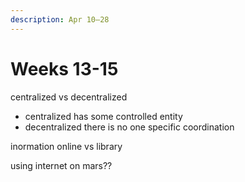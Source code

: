 ```yaml
---
description: Apr 10–28
---
```


# Weeks 13-15

centralized vs decentralized&#x20;

* centralized has some controlled entity&#x20;
* decentralized there is no one specific coordination&#x20;



inormation online vs library&#x20;



using internet on mars??&#x20;
